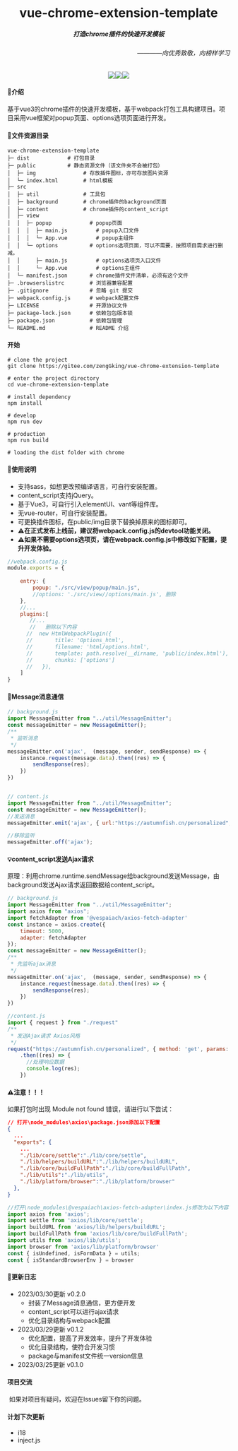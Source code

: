 <h1 align="center">vue-chrome-extension-template</h1>
<h5 align="center">打造chrome插件的快速开发模板</h5>
<h6 align="right">————向优秀致敬，向榜样学习</h6>
<div align="center"><img src="https://img.shields.io/badge/license-Mulan_PSL_v2-blueviolet"/><img src="https://img.shields.io/badge/chrome_extension-v1.0.0-blueviolet"/><img src="https://img.shields.io/badge/Vue3-webpack-blueviolet"/></div>




#### 📌介绍

​		基于vue3的chrome插件的快速开发模板，基于webpack打包工具构建项目。项目采用vue框架对popup页面、options选项页面进行开发。

#### 📄文件资源目录
```
vue-chrome-extension-template
├─ dist            # 打包目录
├─ public          # 静态资源文件（该文件夹不会被打包）
│  ├─ img				# 存放插件图标，亦可存放图片资源
│  └─ index.html        # html模板	
├─ src
│  ├─ util              # 工具包	    
│  ├─ background        # chrome插件的background页面	    
│  ├─ content           # chrome插件的content_script
│  ├─ view              
│  │  ├─ popup            # popup页面
│  │  │  ├─ main.js		    # popup入口文件	
│  │  │  └─ App.vue	 	    # popup主组件
│  │  └─ options          # options选项页面，可以不需要，按照项目需求进行删减。
│  │     ├─ main.js		    # options选项页入口文件
│  │     └─ App.vue	      	# options主组件 
│  └─ manifest.json		  # chrome插件文件清单，必须有这个文件
├─ .browserslistrc 		  # 浏览器兼容配置
├─ .gitignore             # 忽略 git 提交
├─ webpack.config.js      # webpack配置文件
├─ LICENSE                # 开源协议文件
├─ package-lock.json      # 依赖包包版本锁
├─ package.json           # 依赖包管理
└─ README.md              # README 介绍

```

#### 开始

```
# clone the project
git clone https://gitee.com/zengGking/vue-chrome-extension-template

# enter the project directory
cd vue-chrome-extension-template

# install dependency
npm install

# develop
npm run dev

# production
npm run build

# loading the dist folder with chrome 
```

#### 📃使用说明

- 支持sass，如想更改预编译语言，可自行安装配置。
- content_script支持jQuery。
- 基于Vue3，可自行引入elementUI、vant等组件库。
- 无vue-router，可自行安装配置。
- 可更换插件图标，在public/img目录下替换掉原来的图标即可。
- **⚠在正式发布上线前，建议将webpack.config.js的devtool功能关闭。**
- **⚠如果不需要options选项页，请在webpack.config.js中修改如下配置，提升开发体验。**

```js
//webpack.config.js
module.exports = {
   
    entry: {
        popup: "./src/view/popup/main.js",
        //options: './src/view//options/main.js', 删除
    },
    //...
    plugins:[
       //...
       //	删除以下内容
      //  new HtmlWebpackPlugin({
      //       title: 'Options_html',
      //       filename: 'html/options.html',
      //       template: path.resolve(__dirname, 'public/index.html'),
      //       chunks: ['options']
      //   }),
    ]
}
```

#### 📧Message消息通信
```js
// background.js
import MessageEmitter from "../util/MessageEmitter";
const messageEmitter = new MessageEmitter();
/**
 * 监听消息
 */
messageEmitter.on('ajax',  (message, sender, sendResponse) => {
    instance.request(message.data).then((res) => {
        sendResponse(res);
    })
})


// content.js
import MessageEmitter from "../util/MessageEmitter";
const messageEmitter = new MessageEmitter();
//发送消息
messageEmitter.emit('ajax', { url:"https://autumnfish.cn/personalized", method: 'get', params: { limit: 10 }  })

//移除监听
messageEmitter.off('ajax');
```
#### 💡content_script发送Ajax请求
原理：利用chrome.runtime.sendMessage给background发送Message，由background发送Ajax请求返回数据给content_script。
```js
// background.js
import MessageEmitter from "../util/MessageEmitter";
import axios from "axios";
import fetchAdapter from '@vespaiach/axios-fetch-adapter'
const instance = axios.create({
    timeout: 5000,
    adapter: fetchAdapter
});
const messageEmitter = new MessageEmitter();
/**
 * 先监听ajax消息
 */
messageEmitter.on('ajax',  (message, sender, sendResponse) => {
    instance.request(message.data).then((res) => {
        sendResponse(res);
    })
})

//content.js
import { request } from "./request"
/**
 * 发送Ajax请求 Axios风格
 */
request("https://autumnfish.cn/personalized", { method: 'get', params: { limit: 10 } })
    .then((res) => {
      //处理响应数据
      console.log(res);
 	})
```
#### ⚠注意！！！
如果打包时出现 Module not found 错误，请进行以下尝试：

```json
// 打开\node_modules\axios\package.json添加以下配置
{
  ...
  "exports": {
    ...
    "./lib/core/settle":"./lib/core/settle",
    "./lib/helpers/buildURL":"./lib/helpers/buildURL",
    "./lib/core/buildFullPath":"./lib/core/buildFullPath",
    "./lib/utils":"./lib/utils",
    "./lib/platform/browser":"./lib/platform/browser"
  },
}
```
```js
//打开\node_modules\@vespaiach\axios-fetch-adapter\index.js修改为以下内容
import axios from 'axios';
import settle from 'axios/lib/core/settle';
import buildURL from 'axios/lib/helpers/buildURL';
import buildFullPath from 'axios/lib/core/buildFullPath';
import utils from 'axios/lib/utils';
import browser from 'axios/lib/platform/browser'
const { isUndefined, isFormData } = utils;
const { isStandardBrowserEnv } = browser
```
#### 📖更新日志
- 2023/03/30更新  v0.2.0
  - 封装了Message消息通信，更方便开发
  - content_script可以进行ajax请求
  - 优化目录结构与webpack配置
- 2023/03/29更新	v0.1.2
  - 优化配置，提高了开发效率，提升了开发体验
  - 优化目录结构，使符合开发习惯
  - package与manifest文件统一version信息
- 2023/03/25更新	v0.1.0

#### 项目交流

​	如果对项目有疑问，欢迎在Issues留下你的问题。

#### 计划下次更新

- i18
- inject.js
